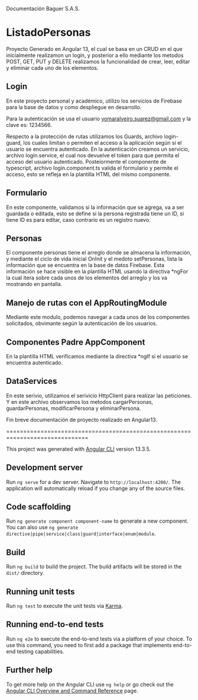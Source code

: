 Documentación Baguer S.A.S.

# ListadoPersonas

Proyecto Generado en Angular 13, el cual se basa en un CRUD en el que inicialmente realizamon un login, y posterior a ello mediante los metodos POST, GET, PUT y DELETE realizamos la funcionalidad de crear, leer, editar y eliminar cada uno de los elementos.

## Login

En este proyecto personal y académico, utilizo los servicios de Firebase para la base de datos y como despliegue en desarrollo.

Para la autenticación se usa el usuario yomaralveiro.suarez@gmail.com y la clave es: 1234566.

Respecto a la protección de rutas utilizamos los Guards, archivo login-guard, los cuales limitan o permiten el acceso a la aplicación según si el usuario se encuentra autenticado. En la autenticación creamos un servicio, archivo login.service, el cual nos devuelve el token para que permita el acceso del usuario autenticado.
Posteiormente el componente de typescript, archivo login.component.ts valida el formulario y permite el acceso, esto se refleja en la plantilla HTML del mismo componente.

## Formulario

En este componente, validamos si la información que se agrega, va a ser guardada o editada, esto se define si la persona registrada tiene un ID, si tiene ID es para editar, caso contrario es un registro nuevo.

## Personas

El componente personas tiene el arreglo donde se almacena la información, y mediante el ciclo de vida inicial OnInit y el medoto setPersonas, lista la información que se encuentra en la base de datos Firebase. Esta información se hace visible en la plantilla HTML usando la directiva \*ngFor la cual itera sobre cada unos de los elementos del arreglo y los va mostrando en pantalla.

## Manejo de rutas con el AppRoutingModule

Mediante este modulo, podemos navegar a cada unos de los componentes solicitados, obvimante según la autenticación de los usuarios.

## Componentes Padre AppComponent

En la plantilla HTML verificamos mediante la directiva \*ngIf si el usuario se encuentra autenticado.

## DataServices

En este serivio, utilizamos el serivicio HttpClient para realizar las peticiones. Y en este archivo observamos los metodos cargarPersonas, guardarPersonas, modificarPersona y eliminarPersona.

Fin breve documentación de proyecto realizado en Angular13.

==============================================================================

This project was generated with [Angular CLI](https://github.com/angular/angular-cli) version 13.3.5.

## Development server

Run `ng serve` for a dev server. Navigate to `http://localhost:4200/`. The application will automatically reload if you change any of the source files.

## Code scaffolding

Run `ng generate component component-name` to generate a new component. You can also use `ng generate directive|pipe|service|class|guard|interface|enum|module`.

## Build

Run `ng build` to build the project. The build artifacts will be stored in the `dist/` directory.

## Running unit tests

Run `ng test` to execute the unit tests via [Karma](https://karma-runner.github.io).

## Running end-to-end tests

Run `ng e2e` to execute the end-to-end tests via a platform of your choice. To use this command, you need to first add a package that implements end-to-end testing capabilities.

## Further help

To get more help on the Angular CLI use `ng help` or go check out the [Angular CLI Overview and Command Reference](https://angular.io/cli) page.
